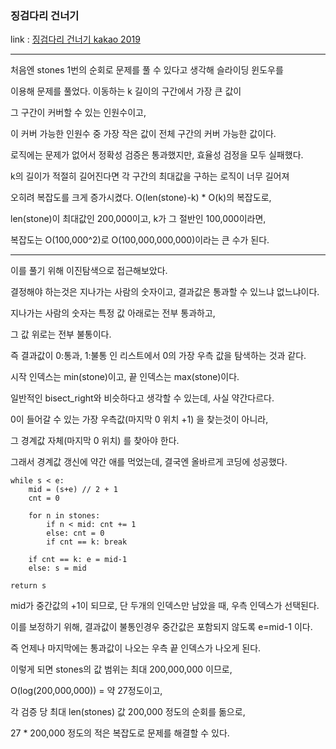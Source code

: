 ### 징검다리 건너기
link : [징검다리 건너기 kakao 2019](https://programmers.co.kr/learn/courses/30/lessons/64062)

--------------------------------------------

처음엔 stones 1번의 순회로 문제를 풀 수 있다고 생각해 슬라이딩 윈도우를

이용해 문제를 풀었다. 이동하는 k 길이의 구간에서 가장 큰 값이

그 구간이 커버할 수 있는 인원수이고,

이 커버 가능한 인원수 중 가장 작은 값이 전체 구간의 커버 가능한 값이다.

로직에는 문제가 없어서 정확성 검증은 통과했지만, 효율성 검정을 모두 실패했다.

k의 길이가 적절히 길어진다면 각 구간의 최대값을 구하는 로직이 너무 길어져

오히려 복잡도를 크게 증가시켰다. O(len(stone)-k) * O(k)의 복잡도로,

len(stone)이 최대값인 200,000이고, k가 그 절반인 100,000이라면,

복잡도는 O(100,000^2)로 O(100,000,000,000)이라는 큰 수가 된다.

--------------------------------------------

이를 풀기 위해 이진탐색으로 접근해보았다.

결정해야 하는것은 지나가는 사람의 숫자이고, 결과값은 통과할 수 있느냐 없느냐이다.

지나가는 사람의 숫자는 특정 값 아래로는 전부 통과하고,

그 값 위로는 전부 불통이다.

즉 결과값이 0:통과, 1:불통 인 리스트에서 0의 가장 우측 값을 탐색하는 것과 같다.

시작 인덱스는 min(stone)이고, 끝 인덱스는 max(stone)이다.

일반적인 bisect_right와 비슷하다고 생각할 수 있는데, 사실 약간다르다.

0이 들어갈 수 있는 가장 우측값(마지막 0 위치 +1) 을 찾는것이 아니라,

그 경계값 자체(마지막 0 위치) 를 찾아야 한다.

그래서 경계값 갱신에 약간 애를 먹었는데, 결국엔 올바르게 코딩에 성공했다.

    while s < e:
        mid = (s+e) // 2 + 1
        cnt = 0

        for n in stones:
            if n < mid: cnt += 1
            else: cnt = 0
            if cnt == k: break
        
        if cnt == k: e = mid-1
        else: s = mid
    
    return s

mid가 중간값의 +1이 되므로, 단 두개의 인덱스만 남았을 때, 우측 인덱스가 선택된다.

이를 보정하기 위해, 결과값이 불통인경우 중간값은 포함되지 않도록 e=mid-1 이다.

즉 언제나 마지막에는 통과값이 나오는 우측 끝 인덱스가 나오게 된다.

이렇게 되면 stones의 값 범위는 최대 200,000,000 이므로,

O(log(200,000,000)) = 약 27정도이고,

각 검증 당 최대 len(stones) 값 200,000 정도의 순회를 돎으로,

27 * 200,000 정도의 적은 복잡도로 문제를 해결할 수 있다.
